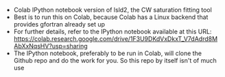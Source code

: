 - Colab IPython notebook version of lsld2, the CW saturation fitting tool
- Best is to run this on Colab, because Colab has a Linux backend that provides gfortran already set up
- For further details, refer to the IPython notebook available at this URL: 
https://colab.research.google.com/drive/1F3U9DKdVxDkxT_V7dAdrd8MAbXxNqsHV?usp=sharing   
- The IPython notebook, preferably to be run in Colab, will clone the Github repo and do the work for you. So this repo by itself isn't of much use
 
